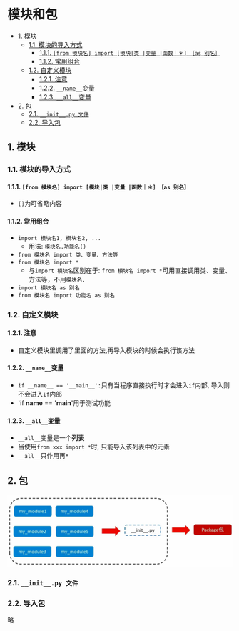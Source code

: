 # 模块和包
<!-- TOC -->

- [1. 模块](#1-模块)
	- [1.1. 模块的导入方式](#11-模块的导入方式)
		- [1.1.1. `[from 模块名] import [模块|类 |变量 |函数｜＊]　［as 别名］`](#111-from-模块名-import-模块类-变量-函数as-别名)
		- [1.1.2. 常用组合](#112-常用组合)
	- [1.2. 自定义模块](#12-自定义模块)
		- [1.2.1. 注意](#121-注意)
		- [1.2.2. `__name__`变量](#122-__name__变量)
		- [1.2.3. `__all__`变量](#123-__all__变量)
- [2. 包](#2-包)
	- [2.1. `__init__.py 文件`](#21-__init__py-文件)
	- [2.2. 导入包](#22-导入包)

<!-- /TOC -->
## 1. 模块

### 1.1. 模块的导入方式

#### 1.1.1. `[from 模块名] import [模块|类 |变量 |函数｜＊]　［as 别名］`  
-   `[]`为可省略内容

#### 1.1.2. 常用组合
- `import 模块名1, 模块名2, ...`
	- 用法: `模块名.功能名()`
- `from 模块名 import 类、变量、方法等`
- `from 模块名 import * `
	- 与`import 模块名`区别在于: `from 模块名 import *`可用直接调用类、变量、方法等，不用`模块名.`
- `import 模块名 as 别名`
- `from 模块名 import 功能名 as 别名`

### 1.2. 自定义模块
#### 1.2.1. 注意
- 自定义模块里调用了里面的方法,再导入模块的时候会执行该方法
#### 1.2.2. `__name__`变量
- `if __name__ == '__main__':`只有当程序直接执行时才会进入`if`内部, 导入则不会进入`if`内部
- `if __name__ == '__main__'用于测试功能
#### 1.2.3. `__all__`变量
- `__all__`变量是一个**列表**
- 当使用`from xxx import *`时, 只能导入该列表中的元素
- `__all__`只作用再`*`

## 2. 包

![image-20220912144155065](6-basic_Module_import.assets/image-20220912144155065.png)

### 2.1. `__init__.py 文件`

### 2.2. 导入包
略

